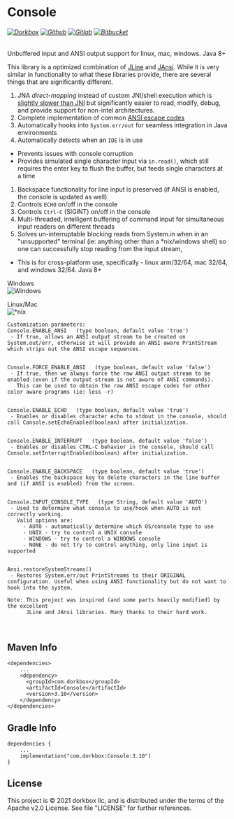 Console
=======

###### [![Dorkbox](https://badge.dorkbox.com/dorkbox.svg "Dorkbox")](https://git.dorkbox.com/dorkbox/Console) [![Github](https://badge.dorkbox.com/github.svg "Github")](https://github.com/dorkbox/Console) [![Gitlab](https://badge.dorkbox.com/gitlab.svg "Gitlab")](https://gitlab.com/dorkbox/Console) [![Bitbucket](https://badge.dorkbox.com/bitbucket.svg "Bitbucket")](https://bitbucket.org/dorkbox/Console)



Unbuffered input and ANSI output support for linux, mac, windows. Java 8+

This library is a optimized combination of [JLine](https://github.com/jline/jline2) and [JAnsi](https://github.com/fusesource/jansi). While it is very similar in functionality to what these libraries provide, there are several things that are significantly different.

 1. JNA *direct-mapping* instead of custom JNI/shell execution which is [slightly slower than JNI](https://github.com/java-native-access/jna/blob/master/www/DirectMapping.md) but significantly easier to read, modify, debug, and provide support for non-intel architectures.
 1. Complete implementation of common [ANSI escape codes](https://en.wikipedia.org/wiki/ANSI_escape_code)
 1. Automatically hooks into `System.err/out` for seamless integration in Java environments
 1. Automatically detects when an `IDE` is in use
   - Prevents issues with console corruption
   - Provides simulated single character input via `in.read()`, which still requires the enter key to flush the buffer, but feeds single characters at a time
 1. Backspace functionality for line input is preserved (if ANSI is enabled, the console is updated as well).
 1. Controls `ECHO` on/off in the console
 1. Controls `Ctrl-C` (SIGINT) on/off in the console
 1. Multi-threaded, intelligent buffering of command input for simultaneous input readers on different threads
 1. Solves un-interruptable blocking reads from System.in when in an "unsupported" terminal (ie: anything other than a *nix/windows shell) so one can successfully stop reading from the input stream,
  
  
- This is for cross-platform use, specifically - linux arm/32/64, mac 32/64, and windows 32/64. Java 8+
  
Windows  
![Windows](https://git.dorkbox.com/dorkbox/Console/raw/branch/master/windows%20console.png)  

Linux/Mac  
![*nix](https://git.dorkbox.com/dorkbox/Console/raw/branch/master/linux%20console.png)  

  
```
Customization parameters:
Console.ENABLE_ANSI   (type boolean, default value 'true')
 - If true, allows an ANSI output stream to be created on System.out/err, otherwise it will provide an ANSI aware PrintStream which strips out the ANSI escape sequences.


Console.FORCE_ENABLE_ANSI   (type boolean, default value 'false')
 - If true, then we always force the raw ANSI output stream to be enabled (even if the output stream is not aware of ANSI commands).   
   This can be used to obtain the raw ANSI escape codes for other color aware programs (ie: less -r)
        
        
Console.ENABLE_ECHO   (type boolean, default value 'true')
 - Enables or disables character echo to stdout in the console, should call Console.setEchoEnabled(boolean) after initialization.
        
        
Console.ENABLE_INTERRUPT   (type boolean, default value 'false')
 - Enables or disables CTRL-C behavior in the console, should call Console.setInterruptEnabled(boolean) after initialization.
        
        
Console.ENABLE_BACKSPACE   (type boolean, default value 'true')
 - Enables the backspace key to delete characters in the line buffer and (if ANSI is enabled) from the screen.
        
        
Console.INPUT_CONSOLE_TYPE   (type String, default value 'AUTO')
 - Used to determine what console to use/hook when AUTO is not correctly working.  
   Valid options are:
     - AUTO - automatically determine which OS/console type to use
     - UNIX - try to control a UNIX console
     - WINDOWS - try to control a WINDOWS console
     - NONE - do not try to control anything, only line input is supported 

        
Ansi.restoreSystemStreams()
 - Restores System.err/out PrintStreams to their ORIGINAL configuration. Useful when using ANSI functionality but do not want to hook into the system.
```



```
Note: This project was inspired (and some parts heavily modified) by the excellent 
      JLine and JAnsi libraries. Many thanks to their hard work.
```

&nbsp; 
&nbsp; 

Maven Info
---------
```
<dependencies>
    ...
    <dependency>
      <groupId>com.dorkbox</groupId>
      <artifactId>Console</artifactId>
      <version>3.10</version>
    </dependency>
</dependencies>
```

Gradle Info
---------
```
dependencies {
    ...
    implementation("com.dorkbox:Console:3.10")
}
```

License
---------
This project is © 2021 dorkbox llc, and is distributed under the terms of the Apache v2.0 License. See file "LICENSE" for further 
references.

